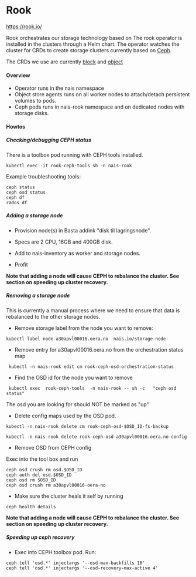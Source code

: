 Rook
====

https://rook.io/


Rook orchestrates our storage technology based on 
The rook operator is installed in the clusters through a Helm chart. The operator watches 
the cluster for CRDs to create storage clusters currently based on [Ceph](https://ceph.com/).

The CRDs we use are currently [block](https://github.com/rook/rook.github.io/blob/master/docs/rook/v0.7/block.md) and [object](https://github.com/rook/rook.github.io/blob/master/docks/rook/v0.7/object.md)


#### Overview

* Operator runs in the nais namespace 
* Object store agents runs on all worker nodes to attach/detach persistent volumes to pods. 
* Ceph pods runs in nais-rook namespace and on dedicated nodes with storage disks. 

#### Howtos

##### Checking/debugging CEPH status

There is a toolbox pod running with CEPH tools installed.

```
kubectl exec -it rook-ceph-tools sh -n nais-rook
```

Example troubleshooting tools:

``` 
ceph status
ceph osd status
ceph df
rados df
```

##### Adding  a storage node

* Provision node(s) in Basta addink "disk til lagringsnode".

* Specs are 2 CPU, 16GB and 400GB disk.

* Add to nais-inventory as worker and storage nodes.

* Profit

**Note that adding a node will cause CEPH to rebalance the cluster. See section on speeding up cluster recovery.**

##### Removing a storage node

This is currently a manual process where we need to ensure that data is rebalanced to the other storage nodes.

* Remove storage label from the node you want to remove: 

```
kubectl label node a30apvl00016.oera.no  nais.io/storage-node-
```

* Remove entry for a30apvl00016.oera.no from the orchestration status map

```
 kubectl -n nais-rook edit cm rook-ceph-osd-orchestration-status

```

* Find the OSD id for the node you want to remove

```text
 kubectl exec  rook-ceph-tools  -n nais-rook -- sh -c   "ceph osd status"
```

The osd you are looking for should NOT be marked as "up"


* Delete config maps used by the OSD pod.

```text
kubectl -n nais-rook delete cm rook-ceph-osd-$OSD_ID-fs-backup

```
```text
kubectl -n nais-rook delete rook-ceph-osd-a30apvl00016.oera.no-config

```

* Remove OSD from CEPH config 

Exec into the tool box and run

```text
ceph osd crush rm osd.$OSD_ID
ceph auth del osd.$OSD_ID
ceph osd rm $OSD_ID 
ceph osd crush rm a30apvl00016-oera-no
```

* Make sure the cluster heals it self by running 

```text
ceph health details
```
**Note that adding a node will cause CEPH to rebalance the cluster. See section on speeding up cluster recovery.**

##### Speeding up ceph recovery

* Exec into CEPH toolbox pod. Run:

```
ceph tell 'osd.*' injectargs '--osd-max-backfills 16'
ceph tell 'osd.*' injectargs '--osd-recovery-max-active 4'
```
